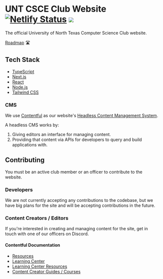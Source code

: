 # UNT CSCE Club Website <br> [![Netlify Status](https://api.netlify.com/api/v1/badges/9894bfea-38d7-4f43-b580-28c072c2af6f/deploy-status)](https://app.netlify.com/sites/unt-csce-club/deploys) [![](https://tokei.rs/b1/github/UNT-CSCE-Club/website)](https://github.com/XAMPPRocky/tokei)

The official University of North Texas Computer Science Club website.

[Roadmap](https://www.notion.so/2b0096ed0833491cb5707b48f1969746?v=b11ab5f5b6b14343baf5df3930e93de8) 🛣 ️

## Tech Stack

- [TypeScript](https://www.typescriptlang.org/)
- [Next.js](https://nextjs.org/)
- [React](https://reactjs.org/)
- [Node.js](https://nodejs.org/)
- [Tailwind CSS](https://tailwindcss.com/)

### CMS

We use [Contentful](https://www.contentful.com) as our website's [Headless Content Management System](https://en.wikipedia.org/wiki/Headless_content_management_system).

A headless CMS works by:

1. Giving editors an interface for managing content.
2. Providing that content via APIs for developers to query and build applications with.

## Contributing

You must be an active club member or an officer to contribute to the website.

### Developers

We are not currently accepting any contributions to the codebase, but we have big plans for the site and will be accepting contributions in the future.

### Content Creators / Editors

If you're interested in creating and managing content for the site, get in touch with one of our officers on Discord.

#### Contentful Documentation

- [Resources](https://www.contentful.com/resources/)
- [Learning Center](https://training.contentful.com/student/catalog)
- [Learning Center Resources](https://training.contentful.com/student/page/751231-resources)
- [Content Creator Guides / Courses](https://training.contentful.com/student/activity/769625-contentful-essentials#content-authors-2)
